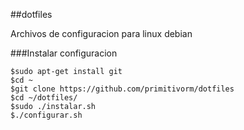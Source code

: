 ##dotfiles

Archivos de configuracion para linux debian

###Instalar configuracion
```
$sudo apt-get install git
$cd ~
$git clone https://github.com/primitivorm/dotfiles
$cd ~/dotfiles/
$sudo ./instalar.sh
$./configurar.sh
```
